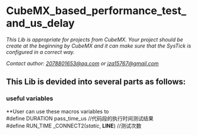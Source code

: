 # CubeMX_based_performance_test_and_us_delay

*This Lib is appropriate for projects from CubeMX. Your project should be create at the beginning by CubeMX and it can make sure that the SysTick is configured in a correct way.*

*Contact author: 2078801653@qq.com or jza15767@gmail.com*

## This Lib is devided into several parts as follows:
### **useful variables**  
**User can use these macros variables to  
#define DURATION 	pass_time_us														//代码段的执行时间测试结果  
#define RUN_TIME 	_CONNECT2(_static_, __LINE__)						//测试次数
